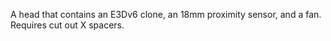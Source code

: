 A head that contains an E3Dv6 clone, an 18mm proximity sensor, and a fan. Requires cut out X spacers.
